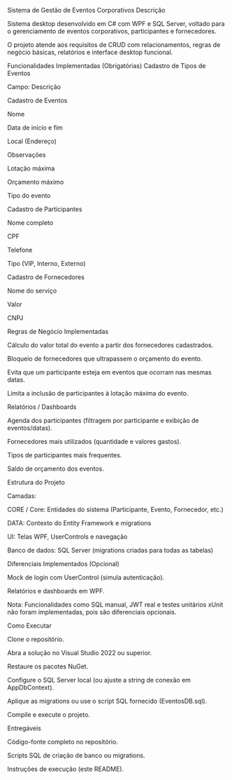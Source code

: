 Sistema de Gestão de Eventos Corporativos
Descrição

Sistema desktop desenvolvido em C# com WPF e SQL Server, voltado para o gerenciamento de eventos corporativos, participantes e fornecedores.

O projeto atende aos requisitos de CRUD com relacionamentos, regras de negócio básicas, relatórios e interface desktop funcional.

Funcionalidades Implementadas (Obrigatórias)
Cadastro de Tipos de Eventos

Campo: Descrição

Cadastro de Eventos

Nome

Data de início e fim

Local (Endereço)

Observações

Lotação máxima

Orçamento máximo

Tipo do evento

Cadastro de Participantes

Nome completo

CPF

Telefone

Tipo (VIP, Interno, Externo)

Cadastro de Fornecedores

Nome do serviço

Valor

CNPJ

Regras de Negócio Implementadas

Cálculo do valor total do evento a partir dos fornecedores cadastrados.

Bloqueio de fornecedores que ultrapassem o orçamento do evento.

Evita que um participante esteja em eventos que ocorram nas mesmas datas.

Limita a inclusão de participantes à lotação máxima do evento.

Relatórios / Dashboards

Agenda dos participantes (filtragem por participante e exibição de eventos/datas).

Fornecedores mais utilizados (quantidade e valores gastos).

Tipos de participantes mais frequentes.

Saldo de orçamento dos eventos.

Estrutura do Projeto

Camadas:

CORE / Core: Entidades do sistema (Participante, Evento, Fornecedor, etc.)

DATA: Contexto do Entity Framework e migrations

UI: Telas WPF, UserControls e navegação

Banco de dados: SQL Server (migrations criadas para todas as tabelas)

Diferenciais Implementados (Opcional)

Mock de login com UserControl (simula autenticação).

Relatórios e dashboards em WPF.

Nota: Funcionalidades como SQL manual, JWT real e testes unitários xUnit não foram implementadas, pois são diferenciais opcionais.

Como Executar

Clone o repositório.

Abra a solução no Visual Studio 2022 ou superior.

Restaure os pacotes NuGet.

Configure o SQL Server local (ou ajuste a string de conexão em AppDbContext).

Aplique as migrations ou use o script SQL fornecido (EventosDB.sql).

Compile e execute o projeto.

Entregáveis

Código-fonte completo no repositório.

Scripts SQL de criação de banco ou migrations.

Instruções de execução (este README).
